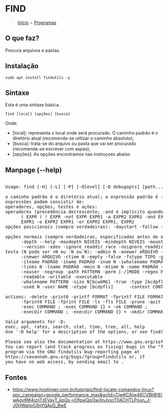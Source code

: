 FIND
======================

> [Início](index.md) > [Programas](index.md#Programas)

O que faz?
------------------------------------

Procura arquivos e pastas.

Instalação
------------------------------------

`sudo apt install findutils -y`

Sintaxe
------------------------------------

Esta é uma sintaxe básica.

`find [local] [opções] [busca]`

Onde:

* [local]: representa o local onde será procurado. O caminho padrão é o diretório atual (recomenda-se utilizar o caminho absoluto);
* [busca]: trata-se do  arquivo ou pasta que vai ser procurado (recomenda-se escrever com aspas);
* [opções]: As opções encontramos nas instruçoes abaixo

Manpage (--help)
----------------------------------------

<pre>

Usage: find [-H] [-L] [-P] [-Olevel] [-D debugopts] [path...] [expression]

o caminho padrão é o diretório atual; a expressão padrão é -print
expressões podem consistir de:
operadores, opções, testes e ações:
operadores (precedência decrescente; -and é implícito quando nenhum outro é especificado):
      ( EXPR ) ! EXPR -not EXPR EXPR1 -a EXPR2 EXPR1 -and EXPR2
      EXPR1 -o EXPR2 EXPR1 -or EXPR2 EXPR1, EXPR2
opções posicionais (sempre verdadeiras): -daystart -follow -regextype

opções normais (sempre verdadeiras, especificadas antes de outras expressões):
      -depth --help -maxdepth NÍVEIS -mindepth NÍVEIS -mount -noleaf
      --version -xdev -ignore_readdir_race -noignore_readdir_race
testa (N pode ser +N ou -N ou N): -admin N -anewer ARQUIVO -atime N -cmin N
      -cnewer ARQUIVO -ctime N -empty -false -fstype TIPO -gid N -group NOME
      -ilname PADRÃO -iname PADRÃO -inum N -iwholename PADRÃO -iregex PADRÃO
      -links N -lname PADRÃO -mmin N -mtime N -name PADRÃO -newer ARQUIVO
      -nouser -nogroup -path PATTERN -perm [-/]MODE -regex PATTERN
      -readable -writable -executable
      -wholename PATTERN -size N[bcwkMG] -true -type [bcdpflsD] -uid N
      -used N -user NAME -xtype [bcdpfls]      -context CONTEXTO

actions: -delete -print0 -printf FORMAT -fprintf FILE FORMAT -print
      -fprint0 FILE -fprint FILE -ls -fls FILE -prune -quit
      -exec COMMAND ; -exec COMMAND {} + -ok COMMAND ;
      -execdir COMMAND ; -execdir COMMAND {} + -okdir COMMAND ;

Valid arguments for -D:
exec, opt, rates, search, stat, time, tree, all, help
Use '-D help' for a description of the options, or see find(1)

Please see also the documentation at https://www.gnu.org/software/findutils/.
You can report (and track progress on fixing) bugs in the "find"
program via the GNU findutils bug-reporting page at
https://savannah.gnu.org/bugs/?group=findutils or, if
you have no web access, by sending email to <bug-findutils@gnu.org>.
</pre>

Fontes
------------------------------------------------

* <https://www.hostinger.com.br/tutoriais/find-locate-comandos-linux?ppc_campaign=google_performance_max&gclid=CjwKCAjw46CVBhB1EiwAgy6M4jznTzEVayT_kpQs-vOfpajQol3wXnJyscT0ACHTLPoun_J-J0HWahoC6nYQAvD_BwE>
